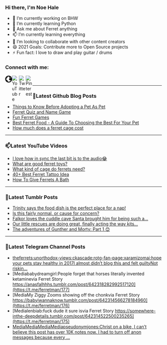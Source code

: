 ### Hi there, I'm Noe Hale

- 🔭 I’m currently working on BHW
- 🌱 I’m currently learning Python
- 💬 Ask me about Ferret anything
- 📫 I’m currently learning everything
- 🔭 I’m looking to collaborate with other content creators
- 😄 2021 Goals: Contribute more to Open Source projects
- ⚡ Fun fact: I love to draw and play guitar / drums

### Connect with me:

[<img align="left" alt="ferretvoice.com" width="22px" src="https://raw.githubusercontent.com/iconic/open-iconic/master/svg/globe.svg" />](https://ferretvoice.com)
[<img align="left" alt="YouTube" width="22px" src="https://cdn.jsdelivr.net/npm/simple-icons@v3/icons/youtube.svg" />](https://www.youtube.com/channel/UCk665XTfaMLVwFVWUmgnDiw)
[<img align="left" alt="Twitter" width="22px" src="https://cdn.jsdelivr.net/npm/simple-icons@v3/icons/twitter.svg" />](https://twitter.com/voiceferret)
[<img align="left" alt="Pinterest" width="22px" src="https://cdn.jsdelivr.net/npm/simple-icons@v3/icons/pinterest.svg" />](https://www.pinterest.com/voiceferret/)

<br />

---
### 🔭Latest Github Blog Posts
<!-- GITHUB:START -->
- [Things to Know Before Adopting a Pet As Pet](http://noehale.github.io/things-to-know-before-adopting-a-pet-as-pet/)
- [Ferret Quiz and Name Game](http://noehale.github.io/ferret-quiz/)
- [Fun Ferret Games](http://noehale.github.io/fun-ferret-games/)
- [Best Ferret Food - A Guide To Choosing the Best For Your Pet](http://noehale.github.io/best-ferret-food/)
- [How much does a ferret cage cost](http://noehale.github.io/how-much-does-a-ferret-cage-cost/)
<!-- GITHUB:END -->
---
### 📫Latest YouTube Videos

<!-- YOUTUBE:START -->
- [I love how in sync the last bit is to the audio😂](https://www.youtube.com/watch?v=WHBeGHwSlGY)
- [What are good ferret toys?](https://www.youtube.com/watch?v=tPxRilBzc0s)
- [What kind of cage do ferrets need?](https://www.youtube.com/watch?v=xzz6hC3sR5A)
- [40+ Best Ferret Tattoo Idea](https://www.youtube.com/watch?v=KIKqduR6Xcs)
- [How To Give Ferrets A Bath](https://www.youtube.com/watch?v=A0nwywkhTSg)
<!-- YOUTUBE:END -->

---
### 📝Latest Tumblr Posts

<!-- TUMBLR:START -->
- [Trinity says the food dish is the perfect place for a nap!](https://come-forth-into-the-light.tumblr.com/post/642322117392777216)
- [Is this fairly normal, or cause for concern?](https://come-forth-into-the-light.tumblr.com/post/642299421674094593)
- [Falkor loves the cuddle cave Santa brought him for being such a...](https://come-forth-into-the-light.tumblr.com/post/642276794362429440)
- [Our little rescues are doing great, finally acting the way kits...](https://come-forth-into-the-light.tumblr.com/post/642231510755393536)
- [The adventures of Gunther and Morty: Part 1 😊](https://come-forth-into-the-light.tumblr.com/post/642208839100399616)
<!-- TUMBLR:END -->
---
### 📝Latest Telegram Channel Posts

<!-- TELEGRAM:START -->
- [theferrets:unorthodox-views:ckascade:rotg-fan-page:xaramizomai:hope your pets stay healthy in 2017I almost didn’t blog this and felt guiltyNot riskin...](https://t.me/ferretman/178)
- [Mediababydreamgirl:People forget that horses literally invented ketaminevia Ferret Story https://anasfalhhhs.tumblr.com/post/642318282992517120](https://t.me/ferretman/177)
- [MediaMy Ziggy Zooms showing off the chonkvia Ferret Story https://babyiwannaknow.tumblr.com/post/642314566278184960](https://t.me/ferretman/176)
- [Medialenbiab:fuck dude it sure isvia Ferret Story https://somewhere-inthe-deepdetails.tumblr.com/post/642314522500235265](https://t.me/ferretman/175)
- [MediaMediaMediaMediapseudonymjones:Christ on a bike, I can’t believe this post has over 10K notes now. I had to turn off anon messages because every ...](https://t.me/ferretman/174)
<!-- TELEGRAM:END -->
